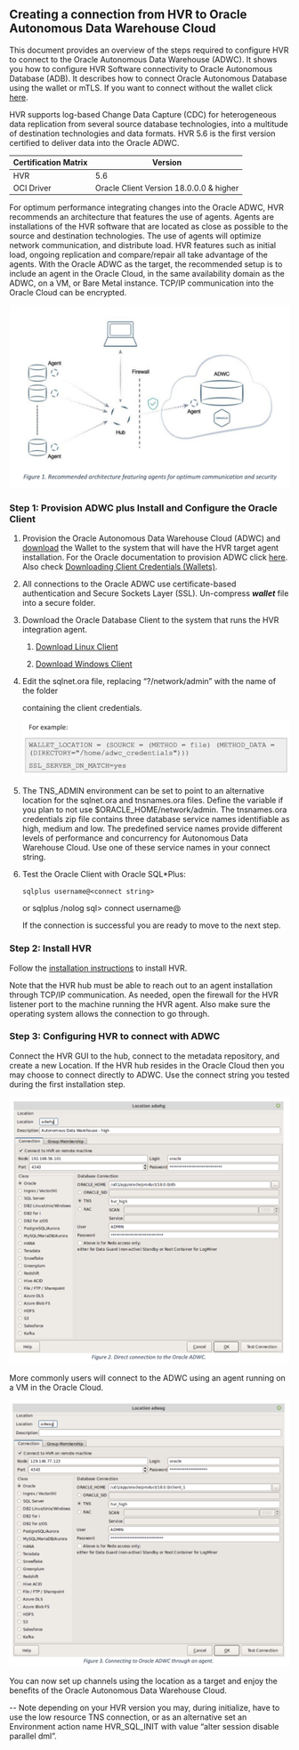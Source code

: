 ## Creating a connection from HVR to Oracle Autonomous Data Warehouse Cloud


This document provides an overview of the steps required to configure HVR to connect to the Oracle Autonomous Data Warehouse (ADWC). It  shows you how to configure HVR Software connectivity to Oracle Autonomous Database (ADB). It describes how to connect Oracle Autonomous Database using the wallet or mTLS.  If you want to connect without the wallet click [here](https://oracle-samples.github.io/adb-connectors/common/tls-no-wallet/workshops/freetier/).

HVR supports log-based Change Data Capture (CDC) for heterogeneous data replication from several source database technologies, into a multitude of destination technologies and data formats. HVR 5.6 is the first version certified to deliver data into the Oracle ADWC.

| **Certification Matrix** | **Version**                               |
| -------------------- | ----------------------------------------- |
| HVR  | 5.6                  |
| OCI Driver  | Oracle Client Version 18.0.0.0 & higher |

For optimum performance integrating changes into the Oracle ADWC, HVR recommends an architecture that features the use of agents. Agents are installations of the HVR software that are located as close as possible to the source and destination technologies. The use of agents will optimize network communication, and distribute load. HVR features such as initial load, ongoing replication and compare/repair all take advantage of the agents. With the Oracle ADWC as the target, the recommended setup is to include an agent in the Oracle Cloud, in the same availability domain as the ADWC, on a VM, or Bare Metal instance. TCP/IP communication into the Oracle Cloud can be encrypted.

![Picture2](./images/hvr_pic2.png)


### Step 1: Provision ADWC plus Install and Configure the Oracle Client

1. Provision the Oracle Autonomous Data Warehouse Cloud (ADWC) and [download](../common/wallet/wallet.md) the Wallet to the system that will have the HVR target agent installation. For the Oracle documentation to provision ADWC click [here](https://www.oracle.com/webfolder/technetwork/tutorials/obe/cloud/adwc/OBE_Provisioning_Autonomous_Data_Warehouse_Cloud_bak/provisioning_autonomous_data_warehouse_cloud_v2.html). Also
    check [Downloading Client Credentials (Wallets)](../common/wallet/wallet.md).

2. All connections to the Oracle ADWC use certificate-based authentication and Secure Sockets Layer (SSL). Un-compress ***wallet*** file into a secure folder.

3. Download the Oracle Database Client to the system that runs the HVR integration agent.

    1. [Download Linux Client](../common/instant-client/instant-client-linux-64.md)

    2. [Download Windows Client](../common/instant-client/instant-client-windows-64.md)

4. Edit the sqlnet.ora file, replacing “?/network/admin” with the name of the folder

   containing the client credentials.

    ![Picture3](./images/hvr_pic3.png)


5. The TNS\_ADMIN environment can be set to point to an alternative location for the sqlnet.ora and tnsnames.ora files. Define the variable if you plan to not use $ORACLE\_HOME/network/admin. The tnsnames.ora credentials zip file contains three database service names identifiable as high, medium and low. The predefined service names provide different levels of performance and concurrency for Autonomous Data Warehouse Cloud. Use one of these service names in your connect string.

6. Test the Oracle Client with Oracle SQL*Plus:

     ```
     sqlplus username@<connect string>
     ```

   <enter password at prompt>
    or
    sqlplus /nolog
    sql> connect username@<connect string> <enter password at prompt>

    If the connection is successful you are ready to move to the next step.

### Step 2: Install HVR

Follow the [installation instructions](https://www.hvr-software.com/docs/installing-and-upgrading-hvr) to install HVR.

Note that the HVR hub must be able to reach out to an agent installation through TCP/IP communication. As needed, open the firewall for the HVR listener port to the machine running the HVR agent. Also make sure the operating system allows the connection to go through.

### Step 3: Configuring HVR to connect with ADWC

Connect the HVR GUI to the hub, connect to the metadata repository, and create a new Location. If the HVR hub resides in the Oracle Cloud then you may choose to connect directly to ADWC. Use the connect string you tested during the first installation step.

  ![Picture4](./images/hvr_pic4.png)

More commonly users will connect to the ADWC using an agent running on a VM in the Oracle Cloud.

  ![Picture5](./images/hvr_pic5.png)

You can now set up channels using the location as a target and enjoy the benefits of the Oracle Autonomous Data Warehouse Cloud.



-- Note depending on your HVR version you may, during initialize, have to use the low resource TNS connection, or as an alternative set an Environment action name HVR\_SQL\_INIT with value “alter session disable parallel dml”.
